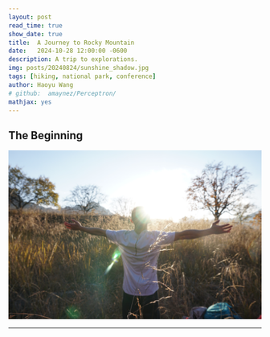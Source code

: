 ```yaml
---
layout: post
read_time: true
show_date: true
title:  A Journey to Rocky Mountain
date:   2024-10-28 12:00:00 -0600
description: A trip to explorations.
img: posts/20240824/sunshine_shadow.jpg 
tags: [hiking, national park, conference]
author: Haoyu Wang
# github:  amaynez/Perceptron/
mathjax: yes
---
```

## The Beginning


<center><img src="./assets/img/posts/20240824/sunshine_shadow.jpg"></center>

---
